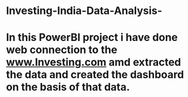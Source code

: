 # Investing-India-Data-Analysis-

# In this PowerBI project i have done web connection to the www.Investing.com amd extracted the data and created the dashboard on the basis of that data.
